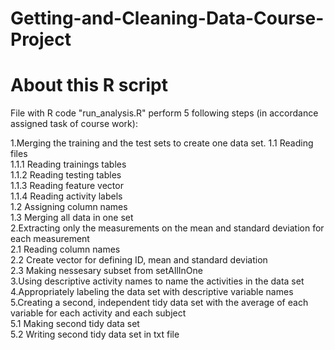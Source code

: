 # Getting-and-Cleaning-Data-Course-Project


# About this R script
File with R code "run_analysis.R" perform 5 following steps (in accordance assigned task of course work):

1.Merging the training and the test sets to create one data set.
  1.1 Reading files                                                                                                                                            
  1.1.1 Reading trainings tables                                                                                                                    
  1.1.2 Reading testing tables                                                                                                              
  1.1.3 Reading feature vector                                                                                                                     
  1.1.4 Reading activity labels                                                                                                       
  1.2 Assigning column names                                                                                                                             
  1.3 Merging all data in one set                                                                                                                 
2.Extracting only the measurements on the mean and standard deviation for each measurement                                                                
  2.1 Reading column names                                                                                                                                  
  2.2 Create vector for defining ID, mean and standard deviation                                                                                              
  2.3 Making nessesary subset from setAllInOne                                                                                                                  
3.Using descriptive activity names to name the activities in the data set                                                                                     
4.Appropriately labeling the data set with descriptive variable names                                                                                         
5.Creating a second, independent tidy data set with the average of each variable for each activity and each subject                                             
  5.1 Making second tidy data set                                                                                                                       
  5.2 Writing second tidy data set in txt file                                                                                                            
